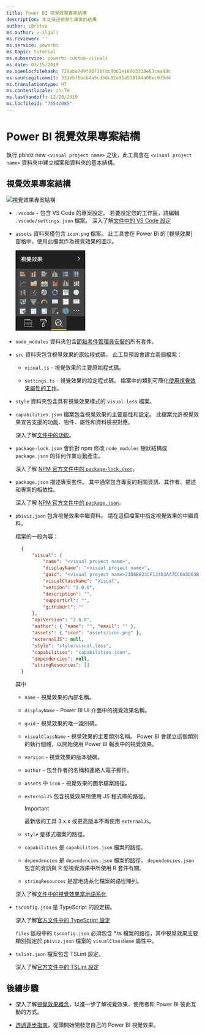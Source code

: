 ```yaml
---
title: Power BI 視覺效果專案結構
description: 本文描述視覺化專案的結構
author: zBritva
ms.author: v-ilgali
ms.reviewer: ''
ms.service: powerbi
ms.topic: tutorial
ms.subservice: powerbi-custom-visuals
ms.date: 03/15/2019
ms.openlocfilehash: 728aba749f80710fdc0bb1e180b3318e63caa88c
ms.sourcegitcommit: 331ebf6bcb4a5cdbdc82e81a538144a00ec935d4
ms.translationtype: HT
ms.contentlocale: zh-TW
ms.lasthandoff: 12/28/2019
ms.locfileid: "75542085"
---
```

# <a name="power-bi-visual-project-structure"></a>Power BI 視覺效果專案結構

執行 pbiviz new `<visual project name>` 之後，此工具會在 `<visual project name>` 資料夾中建立檔案和資料夾的基本結構。

## <a name="visual-project-structure"></a>視覺效果專案結構

![視覺效果專案結構](./media/visual-project-structure.png)

* `.vscode` - 包含 VS Code 的專案設定。 若要設定您的工作區，請編輯 `.vscode/settings.json` 檔案。 深入了解[文件中的 VS Code 設定](https://code.visualstudio.com/docs/getstarted/settings)

* `assets` 資料夾僅包含 `icon.png` 檔案。 此工具會在 Power BI 的 [視覺效果] 窗格中，使用此檔案作為視覺效果的圖示。

    ![[視覺效果] 窗格](./media/visualization-pane-analytics-tab.png)

* `node_modules` 資料夾包含[節點套件管理員安裝的](https://docs.npmjs.com/files/folders.html)所有套件。

* `src` 資料夾包含視覺效果的原始程式碼。 此工具預設會建立兩個檔案：

  * `visual.ts` - 視覺效果的主要原始程式碼。

  * `settings.ts` - 視覺效果的設定程式碼。 檔案中的類別可簡化[使用視覺效果屬性的工作](./objects-properties.md#properties)。

* `style` 資料夾包含具有視覺效果樣式的 `visual.less` 檔案。

* `capabilities.json` 檔案包含視覺效果的主要屬性和設定。 此檔案允許視覺效果宣告支援的功能、物件、屬性和資料檢視對應。

    深入了解[文件中的功能](./capabilities.md)。

* `package-lock.json` 會針對 npm 修改 `node_modules` 樹狀結構或 `package.json` 的任何作業自動產生。

    深入了解 [NPM 官方文件中的 `package-lock.json`](https://docs.npmjs.com/files/package-lock.json)。

* `package.json` 描述專案套件。 其中通常包含專案的相關資訊、其作者、描述和專案的相依性。

    深入了解 [NPM 官方文件中的 `package.json`](https://docs.npmjs.com/files/package.json.html)。

* `pbiviz.json` 包含視覺效果中繼資料。 請在這個檔案中指定視覺效果的中繼資料。

    檔案的一般內容：

  ```json
    {
        "visual": {
            "name": "<visual project name>",
            "displayName": "<visual project name>",
            "guid": "<visual project name>23D8B823CF134D3AA7CC0A5D63B20B7F",
            "visualClassName": "Visual",
            "version": "1.0.0",
            "description": "",
            "supportUrl": "",
            "gitHubUrl": ""
        },
        "apiVersion": "2.6.0",
        "author": { "name": "", "email": "" },
        "assets": { "icon": "assets/icon.png" },
        "externalJS": null,
        "style": "style/visual.less",
        "capabilities": "capabilities.json",
        "dependencies": null,
        "stringResources": []
    }
  ```

    其中

  * `name` - 視覺效果的內部名稱。

  * `displayName` - Power BI UI 介面中的視覺效果名稱。

  * `guid` - 視覺效果的唯一識別碼。

  * `visualClassName` - 視覺效果的主要類別名稱。 Power BI 會建立這個類別的執行個體，以開始使用 Power BI 報表中的視覺效果。

  * `version` - 視覺效果的版本號碼。

  * `author` - 包含作者的名稱和連絡人電子郵件。

  * `assets` 中 `icon` - 視覺效果的圖示檔案路徑。

  * `externalJS` 包含視覺效果所使用 JS 程式庫的路徑。

    > [!IMPORTANT]
    > 最新版的工具 3.x.x 或更高版本不再使用 `externalJS`。

  * `style` 是樣式檔案的路徑。

  * `capabilities` 是 `capabilities.json` 檔案的路徑。

  * `dependencies` 是 `dependencies.json` 檔案的路徑。 `dependencies.json` 包含的資訊與 R 型視覺效果中所使用 R 套件有關。

  * `stringResources` 是當地語系化檔案的路徑陣列。

  深入了解[文件中的視覺效果當地語系化](./localization.md)

* `tsconfig.json` 是 TypeScript 的設定檔。

    深入了解[官方文件中的 TypeScript 設定](https://www.typescriptlang.org/docs/handbook/tsconfig-json.html)

    `files` 區段中的 `tsconfig.json` 必須包含 *.ts 檔案的路徑，其中視覺效果主要類別指定於 `pbiviz.json` 檔案的 `visualClassName` 屬性中。

* `tslint.json` 檔案包含 TSLint 設定。

    深入了解[官方文件中的 TSLint 設定](https://palantir.github.io/tslint/usage/configuration/)

## <a name="next-steps"></a>後續步驟

* 深入了解[視覺效果概念](./power-bi-visuals-concept.md)，以進一步了解視覺效果、使用者和 Power BI 彼此互動的方式。

* [透過逐步指南](./custom-visual-develop-tutorial.md)，從頭開始開發您自己的 Power BI 視覺效果。
